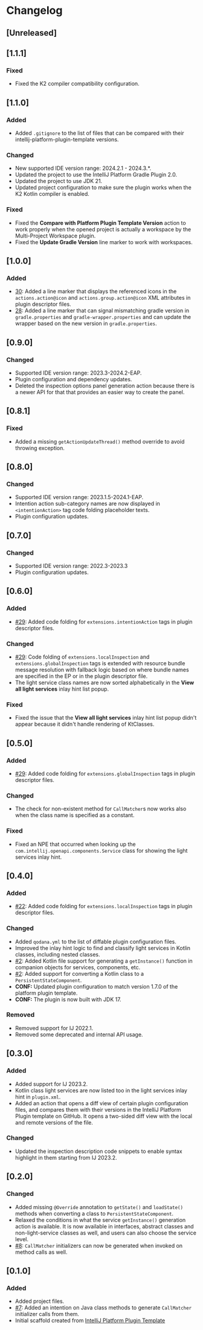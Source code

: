 <!-- Keep a Changelog guide -> https://keepachangelog.com -->

# Changelog

## [Unreleased]

## [1.1.1]
### Fixed
- Fixed the K2 compiler compatibility configuration.

## [1.1.0]
### Added
- Added `.gitignore` to the list of files that can be compared with their intellij-platform-plugin-template versions.

### Changed
- New supported IDE version range: 2024.2.1 - 2024.3.*.
- Updated the project to use the IntelliJ Platform Gradle Plugin 2.0.
- Updated the project to use JDK 21.
- Updated project configuration to make sure the plugin works when the K2 Kotlin compiler is enabled.

### Fixed
- Fixed the **Compare with Platform Plugin Template Version** action to work properly when the opened project
is actually a workspace by the Multi-Project Workspace plugin.
- Fixed the **Update Gradle Version** line marker to work with workspaces.

## [1.0.0]
### Added
- [30](https://github.com/picimako/just-kitting/issues/30): Added a line marker that displays the referenced icons in the `actions.action@icon` and `actions.group.action@icon`
XML attributes in plugin descriptor files.
- [28](https://github.com/picimako/just-kitting/issues/28): Added a line marker that can signal mismatching gradle version in `gradle.properties` and `gradle-wrapper.properties`
and can update the wrapper based on the new version in `gradle.properties`.

## [0.9.0]
### Changed
- Supported IDE version range: 2023.3-2024.2-EAP.
- Plugin configuration and dependency updates.
- Deleted the inspection options panel generation action because there is a newer API for that that provides
an easier way to create the panel.

## [0.8.1]
### Fixed
- Added a missing `getActionUpdateThread()` method override to avoid throwing exception.

## [0.8.0]
### Changed
- Supported IDE version range: 2023.1.5-2024.1-EAP.
- Intention action sub-category names are now displayed in `<intentionAction>` tag code folding placeholder texts.
- Plugin configuration updates.

## [0.7.0]
### Changed
- Supported IDE version range: 2022.3-2023.3
- Plugin configuration updates.

## [0.6.0]
### Added
- [#29](https://github.com/picimako/just-kitting/issues/29): Added code folding for `extensions.intentionAction` tags in plugin descriptor files.

### Changed
- [#29](https://github.com/picimako/just-kitting/issues/29): Code folding of `extensions.localInspection` and `extensions.globalInspection` tags
is extended with resource bundle message resolution with fallback logic based on where bundle names are specified in the EP or in the plugin descriptor file.
- The light service class names are now sorted alphabetically in the **View all light services** inlay hint list popup.

### Fixed
- Fixed the issue that the **View all light services** inlay hint list popup didn't appear because it didn't handle rendering of KtClasses.

## [0.5.0]
### Added
- [#29](https://github.com/picimako/just-kitting/issues/29): Added code folding for `extensions.globalInspection` tags in plugin descriptor files.

### Changed
- The check for non-existent method for `CallMatcher`s now works also when the class name is specified as a constant.

### Fixed
- Fixed an NPE that occurred when looking up the `com.intellij.openapi.components.Service` class for showing the light services inlay hint.

## [0.4.0]
### Added
- [#22](https://github.com/picimako/just-kitting/issues/22): Added code folding for `extensions.localInspection` tags in plugin descriptor files.

### Changed
- Added `qodana.yml` to the list of diffable plugin configuration files.
- Improved the inlay hint logic to find and classify light services in Kotlin classes, including nested classes.
- [#2](https://github.com/picimako/just-kitting/issues/2): Added Kotlin file support for generating a `getInstance()` function in companion objects for services, components, etc.
- [#2](https://github.com/picimako/just-kitting/issues/2): Added support for converting a Kotlin class to a `PersistentStateComponent`.
- **CONF:** Updated plugin configuration to match version 1.7.0 of the platform plugin template.
- **CONF:** The plugin is now built with JDK 17.

### Removed
- Removed support for IJ 2022.1.
- Removed some deprecated and internal API usage.

## [0.3.0]
### Added
- Added support for IJ 2023.2.
- Kotlin class light services are now listed too in the light services inlay hint in `plugin.xml`.
- Added an action that opens a diff view of certain plugin configuration files, and compares them with their versions
in the IntelliJ Platform Plugin template on GitHub. It opens a two-sided diff view with the local and remote versions of the file.

### Changed
- Updated the inspection description code snippets to enable syntax highlight in them starting from IJ 2023.2.

## [0.2.0]
### Changed
- Added missing `@Override` annotation to `getState()` and `loadState()` methods when converting a class to `PersistentStateComponent`.
- Relaxed the conditions in what the service `getInstance()` generation action is available.
It is now available in interfaces, abstract classes and non-light-service classes as well, and users can also choose the service level.
- [#8](https://github.com/picimako/just-kitting/issues/8): `CallMatcher` initializers can now be generated when invoked on method calls as well.

## [0.1.0]
### Added
- Added project files.
- [#7](https://github.com/picimako/just-kitting/issues/7): Added an intention on Java class methods to generate `CallMatcher`
    initializer calls from them.
- Initial scaffold created from [IntelliJ Platform Plugin Template](https://github.com/JetBrains/intellij-platform-plugin-template)
